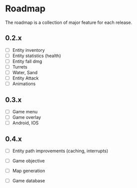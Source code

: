 # Roadmap

The roadmap is a collection of major feature for each release.

## 0.2.x

- [ ] Entity inventory
- [ ] Entity statistics (health)
- [ ] Entity fall dmg
- [ ] Turrets
- [ ] Water, Sand
- [ ] Entity Attack
- [ ] Animations

## 0.3.x

- [ ] Game menu
- [ ] Game overlay
- [ ] Android, IOS

## 0.4.x

- [ ] Entity path improvements (caching, interrupts)
- [ ] Game objective
- [ ] Map generation
- [ ] Game database



